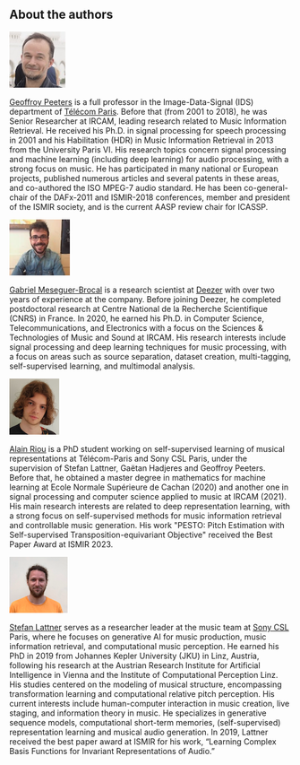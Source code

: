 ## About the authors

![geoffroy](/images/profile_geoffroy_100x100.png)

[ Geoffroy Peeters](https://perso.telecom-paristech.fr/gpeeters/) is a full professor in the Image-Data-Signal (IDS) department of [Télécom Paris](https://www.telecom-paris.fr/). Before that (from 2001 to 2018), he was Senior Researcher at IRCAM, leading research related to Music Information Retrieval. He received his Ph.D. in signal processing for speech processing in 2001 and his Habilitation (HDR) in Music Information Retrieval in 2013 from the University Paris VI. His research topics concern signal processing and machine learning (including deep learning) for audio processing, with a strong focus on music. He has participated in many national or European projects, published numerous articles and several patents in these areas, and co-authored the ISO MPEG-7 audio standard. He has been co-general-chair of the DAFx-2011 and ISMIR-2018 conferences, member and president of the ISMIR society, and is the current AASP review chair for ICASSP.

![gabriel](/images/profile_gabriel_100x100.png)

[Gabriel Meseguer-Brocal](https://github.com/gabolsgabs) is a research scientist at [Deezer](https://research.deezer.com/) with over two years of experience at the company. Before joining Deezer, he completed postdoctoral research at Centre National de la Recherche Scientifique (CNRS) in France. In 2020, he earned his Ph.D. in Computer Science, Telecommunications, and Electronics with a focus on the Sciences \& Technologies of Music and Sound at IRCAM. His research interests include signal processing and deep learning techniques for music processing, with a focus on areas such as source separation, dataset creation, multi-tagging, self-supervised learning, and multimodal analysis.

![alain](/images/profile_alain_100x100.png)

[Alain Riou](https://github.com/aRI0U) is a PhD student working on self-supervised learning of musical representations at Télécom-Paris and Sony CSL Paris, under the supervision of Stefan Lattner, Gaëtan Hadjeres and Geoffroy Peeters.
Before that, he obtained a master degree in mathematics for machine learning at Ecole Normale Supérieure de Cachan (2020) and another one in signal processing and computer science applied to music at IRCAM (2021).
His main research interests are related to deep representation learning, with a strong focus on self-supervised methods for music information retrieval and controllable music generation.
His work "PESTO: Pitch Estimation with Self-supervised Transposition-equivariant Objective" received the Best Paper Award at ISMIR 2023.

![stefan](/images/profile_stefan_100x100.png)

[Stefan Lattner](https://csl.sony.fr/member/stefan-lattner-phd/) serves as a researcher leader at the music team at [Sony CSL](https://csl.sony.fr) Paris, where he focuses on generative AI for music production, music information retrieval, and computational music perception. He earned his PhD in 2019 from Johannes Kepler University (JKU) in Linz, Austria, following his research at the Austrian Research Institute for Artificial Intelligence in Vienna and the Institute of Computational Perception Linz. His studies centered on the modeling of musical structure, encompassing transformation learning and computational relative pitch perception.
His current interests include human-computer interaction in music creation, live staging, and information theory in music.
He specializes in generative sequence models, computational short-term memories, (self-supervised) representation learning and musical audio generation. In 2019, Lattner received the best paper award at ISMIR for his work, “Learning Complex Basis Functions for Invariant Representations of Audio.”
